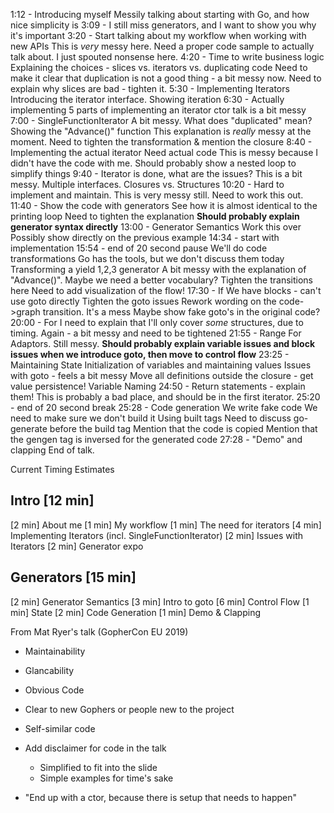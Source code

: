1:12 - Introducing myself
    Messily talking about starting with Go, and how nice simplicity is
3:09 - I still miss generators, and I want to show you why it's important
3:20 - Start talking about my workflow when working with new APIs
    This is _very_ messy here.
    Need a proper code sample to actually talk about.
    I just spouted nonsense here.
4:20 - Time to write business logic
    Explaining the choices - slices vs. iterators vs. duplicating code
    Need to make it clear that duplication is not a good thing - a bit messy now.
    Need to explain why slices are bad - tighten it.
5:30 - Implementing Iterators
    Introducing the iterator interface.
    Showing iteration
6:30 - Actually implementing
    5 parts of implementing an iterator
    ctor talk is a bit messy
7:00 - SingleFunctionIterator
    A bit messy. What does "duplicated" mean?
    Showing the "Advance()" function
    This explanation is _really_ messy at the moment.
    Need to tighten the transformation & mention the closure
8:40 - Implementing the actual iterator
    Need actual code
    This is messy because I didn't have the code with me.
    Should probably show a nested loop to simplify things
9:40 - Iterator is done, what are the issues?
    This is a bit messy.
    Multiple interfaces.
    Closures vs. Structures
10:20 - Hard to implement and maintain.
    This is very messy still. 
    Need to work this out.
11:40 - Show the code with generators
    See how it is almost identical to the printing loop
    Need to tighten the explanation
    **Should probably explain generator syntax directly**
13:00 - Generator Semantics
    Work this over
    Possibly show directly on the previous example
14:34 - start with implementation
15:54 - end of 20 second pause
    We'll do code transformations
    Go has the tools, but we don't discuss them today
    Transforming a yield 1,2,3 generator
    A bit messy with the explanation of "Advance()".
    Maybe we need a better vocabulary?
    Tighten the transitions here
    Need to add visualization of the flow!
17:30 - If
    We have blocks - can't use goto directly
    Tighten the goto issues
    Rework wording on the code->graph transition. It's a mess
    Maybe show fake goto's in the original code?
20:00 - For
    I need to explain that I'll only cover _some_ structures, due to timing.
    Again - a bit messy and need to be tightened
21:55 - Range For
    Adaptors.
    Still messy.
    **Should probably explain variable issues and block issues when we introduce goto, then move to control flow**
23:25 - Maintaining State
    Initialization of variables and maintaining values
    Issues with goto - feels a bit messy
    Move all definitions outside the closure - get value persistence!
    Variable Naming
24:50 - Return statements - explain them!
    This is probably a bad place, and should be in the first iterator.
25:20 - end of 20 second break
25:28 - Code generation
    We write fake code
    We need to make sure we don't build it
    Using built tags
    Need to discuss go-generate before the build tag
    Mention that the code is copied
    Mention that the gengen tag is inversed for the generated code
27:28 - "Demo" and clapping
End of talk.


Current Timing Estimates

## Intro [12 min]
[2 min] About me
[1 min] My workflow
[1 min] The need for iterators
[4 min] Implementing Iterators (incl. SingleFunctionIterator)
[2 min] Issues with Iterators
[2 min] Generator expo

## Generators [15 min]
[2 min] Generator Semantics
[3 min] Intro to goto
[6 min] Control Flow
[1 min] State
[2 min] Code Generation
[1 min] Demo & Clapping


From Mat Ryer's talk (GopherCon EU 2019)
- Maintainability
- Glancability
- Obvious Code
- Clear to new Gophers or people new to the project
- Self-similar code

- Add disclaimer for code in the talk
  - Simplified to fit into the slide
  - Simple examples for time's sake
- "End up with a ctor, because there is setup that needs to happen"
